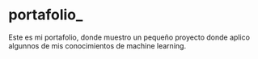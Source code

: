 # portafolio_
Este es mi portafolio, donde muestro un pequeño proyecto donde aplico algunnos de mis conocimientos de machine learning.

